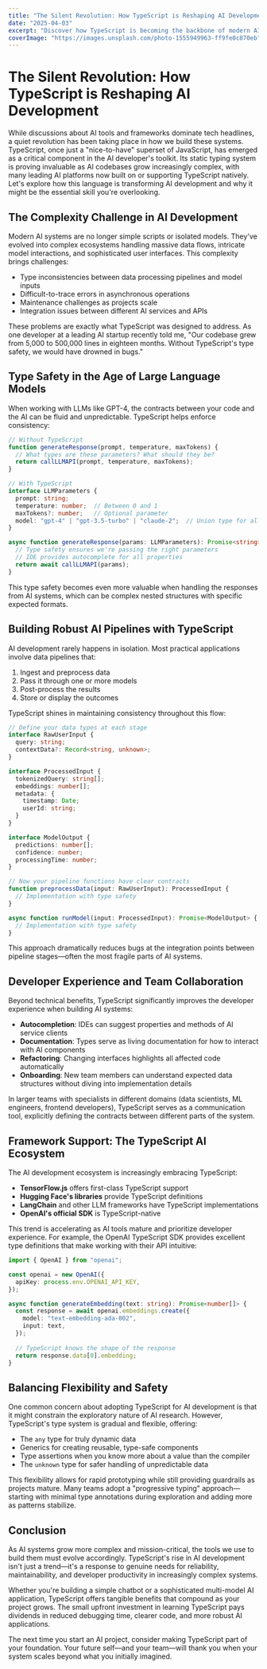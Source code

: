 ```yaml
---
title: "The Silent Revolution: How TypeScript is Reshaping AI Development"
date: "2025-04-03"
excerpt: "Discover how TypeScript is becoming the backbone of modern AI development, offering type safety and improved developer experience for complex AI systems."
coverImage: "https://images.unsplash.com/photo-1555949963-ff9fe0c870eb"
---
```


# The Silent Revolution: How TypeScript is Reshaping AI Development

While discussions about AI tools and frameworks dominate tech headlines, a quiet revolution has been taking place in how we build these systems. TypeScript, once just a "nice-to-have" superset of JavaScript, has emerged as a critical component in the AI developer's toolkit. Its static typing system is proving invaluable as AI codebases grow increasingly complex, with many leading AI platforms now built on or supporting TypeScript natively. Let's explore how this language is transforming AI development and why it might be the essential skill you're overlooking.

## The Complexity Challenge in AI Development

Modern AI systems are no longer simple scripts or isolated models. They've evolved into complex ecosystems handling massive data flows, intricate model interactions, and sophisticated user interfaces. This complexity brings challenges:

- Type inconsistencies between data processing pipelines and model inputs
- Difficult-to-trace errors in asynchronous operations
- Maintenance challenges as projects scale
- Integration issues between different AI services and APIs

These problems are exactly what TypeScript was designed to address. As one developer at a leading AI startup recently told me, "Our codebase grew from 5,000 to 500,000 lines in eighteen months. Without TypeScript's type safety, we would have drowned in bugs."

## Type Safety in the Age of Large Language Models

When working with LLMs like GPT-4, the contracts between your code and the AI can be fluid and unpredictable. TypeScript helps enforce consistency:

```typescript
// Without TypeScript
function generateResponse(prompt, temperature, maxTokens) {
  // What types are these parameters? What should they be?
  return callLLMAPI(prompt, temperature, maxTokens);
}

// With TypeScript
interface LLMParameters {
  prompt: string;
  temperature: number;  // Between 0 and 1
  maxTokens?: number;   // Optional parameter
  model: "gpt-4" | "gpt-3.5-turbo" | "claude-2";  // Union type for allowed models
}

async function generateResponse(params: LLMParameters): Promise<string> {
  // Type safety ensures we're passing the right parameters
  // IDE provides autocomplete for all properties
  return await callLLMAPI(params);
}
```

This type safety becomes even more valuable when handling the responses from AI systems, which can be complex nested structures with specific expected formats.

## Building Robust AI Pipelines with TypeScript

AI development rarely happens in isolation. Most practical applications involve data pipelines that:

1. Ingest and preprocess data
2. Pass it through one or more models
3. Post-process the results
4. Store or display the outcomes

TypeScript shines in maintaining consistency throughout this flow:

```typescript
// Define your data types at each stage
interface RawUserInput {
  query: string;
  contextData?: Record<string, unknown>;
}

interface ProcessedInput {
  tokenizedQuery: string[];
  embeddings: number[];
  metadata: {
    timestamp: Date;
    userId: string;
  }
}

interface ModelOutput {
  predictions: number[];
  confidence: number;
  processingTime: number;
}

// Now your pipeline functions have clear contracts
function preprocessData(input: RawUserInput): ProcessedInput {
  // Implementation with type safety
}

async function runModel(input: ProcessedInput): Promise<ModelOutput> {
  // Implementation with type safety
}
```

This approach dramatically reduces bugs at the integration points between pipeline stages—often the most fragile parts of AI systems.

## Developer Experience and Team Collaboration

Beyond technical benefits, TypeScript significantly improves the developer experience when building AI systems:

- **Autocompletion**: IDEs can suggest properties and methods of AI service clients
- **Documentation**: Types serve as living documentation for how to interact with AI components
- **Refactoring**: Changing interfaces highlights all affected code automatically
- **Onboarding**: New team members can understand expected data structures without diving into implementation details

In larger teams with specialists in different domains (data scientists, ML engineers, frontend developers), TypeScript serves as a communication tool, explicitly defining the contracts between different parts of the system.

## Framework Support: The TypeScript AI Ecosystem

The AI development ecosystem is increasingly embracing TypeScript:

- **TensorFlow.js** offers first-class TypeScript support
- **Hugging Face's libraries** provide TypeScript definitions
- **LangChain** and other LLM frameworks have TypeScript implementations
- **OpenAI's official SDK** is TypeScript-native

This trend is accelerating as AI tools mature and prioritize developer experience. For example, the OpenAI TypeScript SDK provides excellent type definitions that make working with their API intuitive:

```typescript
import { OpenAI } from "openai";

const openai = new OpenAI({
  apiKey: process.env.OPENAI_API_KEY,
});

async function generateEmbedding(text: string): Promise<number[]> {
  const response = await openai.embeddings.create({
    model: "text-embedding-ada-002",
    input: text,
  });
  
  // TypeScript knows the shape of the response
  return response.data[0].embedding;
}
```

## Balancing Flexibility and Safety

One common concern about adopting TypeScript for AI development is that it might constrain the exploratory nature of AI research. However, TypeScript's type system is gradual and flexible, offering:

- The `any` type for truly dynamic data
- Generics for creating reusable, type-safe components
- Type assertions when you know more about a value than the compiler
- The `unknown` type for safer handling of unpredictable data

This flexibility allows for rapid prototyping while still providing guardrails as projects mature. Many teams adopt a "progressive typing" approach—starting with minimal type annotations during exploration and adding more as patterns stabilize.

## Conclusion

As AI systems grow more complex and mission-critical, the tools we use to build them must evolve accordingly. TypeScript's rise in AI development isn't just a trend—it's a response to genuine needs for reliability, maintainability, and developer productivity in increasingly complex systems.

Whether you're building a simple chatbot or a sophisticated multi-model AI application, TypeScript offers tangible benefits that compound as your project grows. The small upfront investment in learning TypeScript pays dividends in reduced debugging time, clearer code, and more robust AI applications.

The next time you start an AI project, consider making TypeScript part of your foundation. Your future self—and your team—will thank you when your system scales beyond what you initially imagined.
